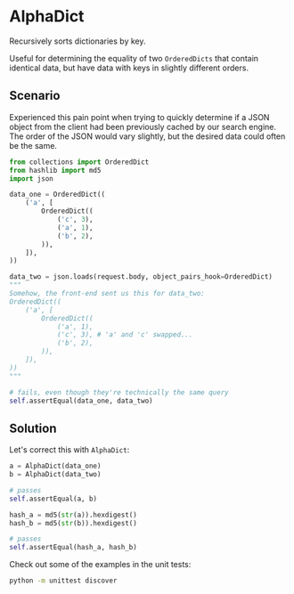 # AlphaDict

Recursively sorts dictionaries by key. 

Useful for determining the equality of two `OrderedDicts` that contain identical data,
but have data with keys in slightly different orders.

## Scenario

Experienced this pain point when trying to quickly determine if a JSON object 
from the client had been previously cached by our search engine. 
The order of the JSON would vary slightly, but the desired data could often be the same.

```python
from collections import OrderedDict
from hashlib import md5
import json

data_one = OrderedDict((
    ('a', [
        OrderedDict((
            ('c', 3), 
            ('a', 1), 
            ('b', 2), 
        )), 
    ]), 
))  

data_two = json.loads(request.body, object_pairs_hook=OrderedDict)
"""
Somehow, the front-end sent us this for data_two:
OrderedDict((
    ('a', [
        OrderedDict((
            ('a', 1), 
            ('c', 3), # 'a' and 'c' swapped...
            ('b', 2),
        )), 
    ]), 
))  
"""

# fails, even though they're technically the same query
self.assertEqual(data_one, data_two)
```

## Solution

Let's correct this with `AlphaDict`:

```python
a = AlphaDict(data_one)
b = AlphaDict(data_two)

# passes
self.assertEqual(a, b)

hash_a = md5(str(a)).hexdigest()
hash_b = md5(str(b)).hexdigest()

# passes
self.assertEqual(hash_a, hash_b)
```

Check out some of the examples in the unit tests:

```bash
python -m unittest discover
```
